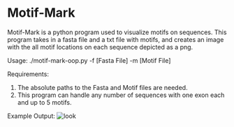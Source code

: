 # Motif-Mark

Motif-Mark is a python program used to visualize motifs on sequences. This program takes in a fasta file and a txt file with motifs, and creates an image with the all motif locations on each sequence depicted as a png.

Usage: ./motif-mark-oop.py -f [Fasta File] -m [Motif File]

Requirements:
1. The absolute paths to the Fasta and Motif files are needed. 
2. This program can handle any number of sequences with one exon each and up to 5 motifs. 

Example Output: ![look](Figure1.png)
